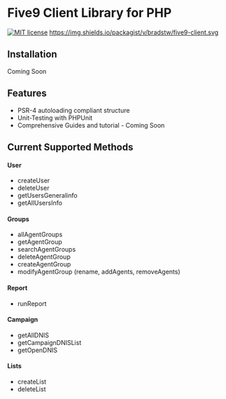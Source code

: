 Five9 Client Library for PHP 
=========================
[![MIT license](http://img.shields.io/badge/license-MIT-brightgreen.svg)](http://opensource.org/licenses/MIT) https://img.shields.io/packagist/v/bradstw/five9-client.svg

Installation
------------
Coming Soon


Features
--------
* PSR-4 autoloading compliant structure
* Unit-Testing with PHPUnit
* Comprehensive Guides and tutorial - Coming Soon

Current Supported Methods
-------------------------
#### User
* createUser
* deleteUser
* getUsersGeneralinfo
* getAllUsersInfo

#### Groups
* allAgentGroups
* getAgentGroup
* searchAgentGroups
* deleteAgentGroup
* createAgentGroup
* modifyAgentGroup (rename, addAgents, removeAgents)

#### Report
* runReport

#### Campaign
* getAllDNIS
* getCampaignDNISList
* getOpenDNIS

#### Lists
* createList
* deleteList
